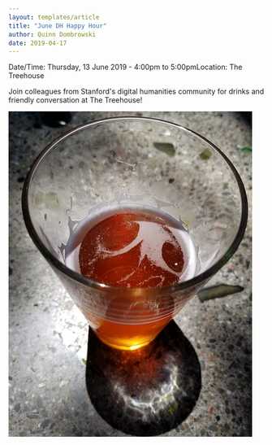 ```yaml
---
layout: templates/article
title: "June DH Happy Hour"
author: Quinn Dombrowski
date: 2019-04-17
---
```



Date/Time: Thursday, 13 June 2019 - 4:00pm to 5:00pmLocation: The Treehouse

Join colleagues from Stanford's digital humanities community for drinks and friendly conversation at The Treehouse!




![](../post-images/43221223371_2e9da21707_z.jpg)


